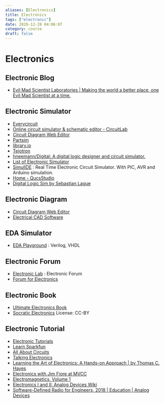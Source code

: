 ```yaml
---
aliases: [Electronics]
title: Electronics
tags: ["electronic"]
date: 2020-12-28 04:06:07
category: course
draft: false
---
```


# Electronics

## Electronic Blog

* [Evil Mad Scientist Laboratories | Making the world a better place, one Evil Mad Scientist at a time.](https://www.evilmadscientist.com/)

## Electronic Simulator

* [Everycircuit](https://everycircuit.com/app/)
* [Online circuit simulator & schematic editor - CircuitLab](https://www.circuitlab.com/)
* [Circuit Diagram Web Editor](https://www.circuit-diagram.org/editor/)
* [Partsim](https://www.partsim.com/)
* [library.io](https://library.io/)
* [Tejotron](https://www.tejotron.com/)
* [hneemann/Digital: A digital logic designer and circuit simulator.](https://github.com/hneemann/Digital)
* [List of Electronic Simulator](https://www.electronics-lab.com/downloads/)
* [SimulIDE](https://www.simulide.com/2020/09/simulide0413-released.html) : Real Time Electronic Circuit Simulator. With PIC, AVR and Arduino simulation.
* [Home - QucsStudio](https://qucsstudio.de/)
* [Digital Logic Sim by Sebastian Lague](https://sebastian.itch.io/digital-logic-sim)

## Electronic Diagram

* [Circuit Diagram Web Editor](https://www.circuit-diagram.org/editor/)
* [Electrical CAD Software](https://www.proficad.com/)

## EDA Simulator

* [EDA Playground](https://www.edaplayground.com/) : Verilog, VHDL

## Electronic Forum

* [Electronic Lab](https://www.electronics-lab.com/) : Electronic Forum
* [Forum for Electronics](https://www.edaboard.com/)

## Electronic Book

* [Ultimate Electronics Book](https://ultimateelectronicsbook.com/)
* [Socratic Electronics](https://www.ibiblio.org/kuphaldt/socratic/index.html) License: CC-BY

## Electronic Tutorial

* [Electronic Tutorials](https://www.electronics-tutorials.ws/)
* [Learn Sparkfun](https://learn.sparkfun.com/)
* [All About Circuits](https://www.allaboutcircuits.com)
* [Talking Electronics](https://www.talkingelectronics.com/)
* [Learning the Art of Electronics: A Hands-on Approach | by Thomas C. Hayes](https://learningtheartofelectronics.com/)
* [Electronics with Jim Fiore at MVCC](https://www2.mvcc.edu//users/faculty/jfiore/index.cfm)
* [Electromagnetics, Volume 1](https://vtechworks.lib.vt.edu/handle/10919/84164)
* [Electronics I and II: Analog Devices Wiki](https://wiki.analog.com/university/courses/electronics/text/electronics-toc)
* [Software-Defined Radio for Engineers, 2018 | Education | Analog Devices](https://www.analog.com/en/education/education-library/software-defined-radio-for-engineers.html#)
